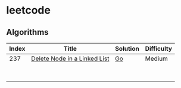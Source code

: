 # leetcode

## Algorithms

| Index |                            Title                             | Solution                                                     | Difficulty |
| ----- | :----------------------------------------------------------: | ------------------------------------------------------------ | ---------- |
| 237   | [Delete Node in a Linked List](https://leetcode.com/problems/delete-node-in-a-linked-list/) | [Go](./algorithms/golang/DeleteNodeinaLinkedList/DeleteNodeinaLinkedList.go) | Medium     |
|       |                                                              |                                                              |            |
|       |                                                              |                                                              |            |
|       |                                                              |                                                              |            |
|       |                                                              |                                                              |            |
|       |                                                              |                                                              |            |
|       |                                                              |                                                              |            |
|       |                                                              |                                                              |            |
|       |                                                              |                                                              |            |

